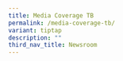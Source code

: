 ```yaml
---
title: Media Coverage TB
permalink: /media-coverage-tb/
variant: tiptap
description: ""
third_nav_title: Newsroom
---
```


